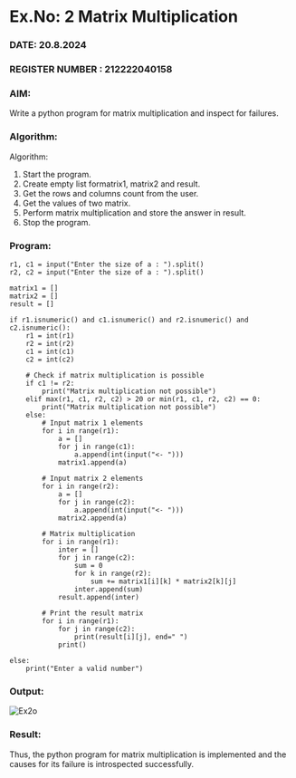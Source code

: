 # Ex.No: 2   Matrix Multiplication 

### DATE: 20.8.2024                                                                            
### REGISTER NUMBER : 212222040158

### AIM: 
Write a python program for matrix multiplication and inspect for failures.
 
### Algorithm:

Algorithm:
1. Start the program.
2. Create empty list formatrix1, matrix2 and result.
3. Get the rows and columns count from the user.
4. Get the values of two matrix.
5. Perform matrix multiplication and store the answer in result.
6. Stop the program.
### Program:
```
r1, c1 = input("Enter the size of a : ").split() 
r2, c2 = input("Enter the size of a : ").split() 

matrix1 = [] 
matrix2 = [] 
result = [] 

if r1.isnumeric() and c1.isnumeric() and r2.isnumeric() and c2.isnumeric():
    r1 = int(r1) 
    r2 = int(r2) 
    c1 = int(c1) 
    c2 = int(c2)

    # Check if matrix multiplication is possible
    if c1 != r2:
        print("Matrix multiplication not possible")
    elif max(r1, c1, r2, c2) > 20 or min(r1, c1, r2, c2) == 0:
        print("Matrix multiplication not possible")
    else:
        # Input matrix 1 elements
        for i in range(r1): 
            a = [] 
            for j in range(c1): 
                a.append(int(input("<- "))) 
            matrix1.append(a)

        # Input matrix 2 elements
        for i in range(r2): 
            a = [] 
            for j in range(c2): 
                a.append(int(input("<- "))) 
            matrix2.append(a)

        # Matrix multiplication
        for i in range(r1): 
            inter = [] 
            for j in range(c2): 
                sum = 0 
                for k in range(r2): 
                    sum += matrix1[i][k] * matrix2[k][j] 
                inter.append(sum)
            result.append(inter)

        # Print the result matrix
        for i in range(r1): 
            for j in range(c2): 
                print(result[i][j], end=" ") 
            print()

else: 
    print("Enter a valid number")

```













### Output:
![Ex2o](https://github.com/user-attachments/assets/0018d837-f9b4-461e-94d2-1dbbfb16a0a3)














### Result:
Thus, the python program for matrix multiplication is implemented and the causes for its failure is introspected successfully.

